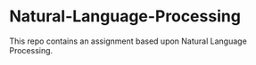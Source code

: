 # Natural-Language-Processing
This repo contains an assignment based upon Natural Language Processing.
